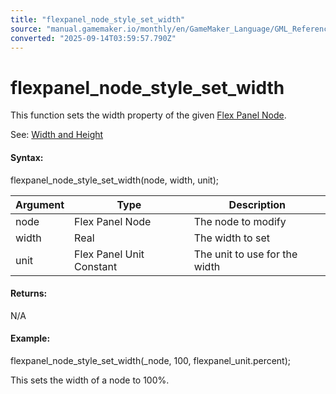 ```yaml
---
title: "flexpanel_node_style_set_width"
source: "manual.gamemaker.io/monthly/en/GameMaker_Language/GML_Reference/Flex_Panels/Function_Reference/Styling_Functions/flexpanel_node_style_set_width.htm"
converted: "2025-09-14T03:59:57.790Z"
---
```


# flexpanel\_node\_style\_set\_width

This function sets the width property of the given [Flex Panel Node](../flexpanel_create_node.md).

See: [Width and Height](../../Flex_Panels_Styling.htm#h19)

#### Syntax:

flexpanel\_node\_style\_set\_width(node, width, unit);

| Argument | Type | Description |
| --- | --- | --- |
| node | Flex Panel Node | The node to modify |
| width | Real | The width to set |
| unit | Flex Panel Unit Constant | The unit to use for the width |

#### Returns:

N/A

#### Example:

flexpanel\_node\_style\_set\_width(\_node, 100, flexpanel\_unit.percent);

This sets the width of a node to 100%.
